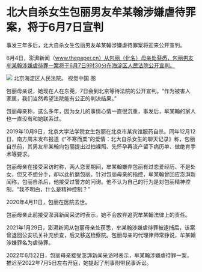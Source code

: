 

# 北大自杀女生包丽男友牟某翰涉嫌虐待罪案，将于6月7日宣判

事发三年多后，北大自杀女生包丽男友牟某翰涉嫌虐待罪案将迎来公开宣判。

6月4日，澎湃新闻（www.thepaper.cn）从包丽（化名）母亲处获悉，包丽男友牟某翰涉嫌虐待罪一案将于6月7日9时30分在海淀区人民法院公开宣判。

![](https://inews.gtimg.com/om_bt/OlGhYnipqhC31Na5NNGt8i1ZOauUQEwHoOUiHaJ7yrImQAA/1000)
北京海淀区人民法院。 视觉中国 图

包丽母亲说，她现在人在东莞，7日会到北京等待法院的公开宣判。“作为被害人家属，我们当然希望法院能有公正的判决结果。”

包丽母亲称，这么多年，因为女儿的事情心情一直很沉重，事发后，牟某翰的家人也一直没有和她联系过。

2019年10月9日，北京大学法学院女生包丽在北京市某宾馆服药自杀。同年12月12日，南方周末发布报道《“不寒而栗”的爱情：北大自杀女生的聊天记录》称，包丽自杀前，其男友牟某翰向包丽提出过拍裸照、先怀孕再流产留下病历单、做绝育手术等要求。

包丽母亲在接受采访时称，两人恋爱期间，牟某翰嫌弃包丽有过恋爱经历、不是处女，但又不想分手，却以此折磨包丽。针对包丽母亲的指控，牟某翰曾回应澎湃新闻称，包丽自杀后，他接受过警方的问询。他不认为自己的行为是对包丽精神控制，“我不明白，什么是精神控制？”

2020年4月11日，包丽在医院去世。

包丽母亲此前接受澎湃新闻采访时表示，她不会放弃追究牟某翰法律上的责任。

2021年1月29日，澎湃新闻从包丽母亲处获悉，牟某翰涉嫌虐待罪被逮捕后，该案曾退回公安机关补充侦查，后又移送检察院。包丽母亲的代理律师常铮说，牟某翰涉嫌罪名为虐待罪。

2022年6月22日，包丽母亲接受澎湃新闻采访时表示，牟某翰涉嫌虐待罪一案，推迟至2022年7月5日左右开庭，她提起了刑事附带民事诉讼。

